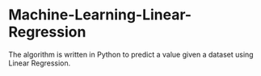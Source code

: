 # Machine-Learning-Linear-Regression
The algorithm is written in Python to predict a value given a dataset using Linear Regression.
